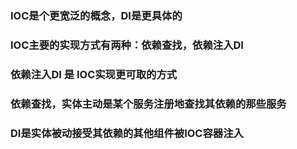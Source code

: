### IOC是个更宽泛的概念，DI是更具体的
### IOC主要的实现方式有两种：依赖查找，依赖注入DI
### 依赖注入DI 是 IOC实现更可取的方式

### 依赖查找，实体主动是某个服务注册地查找其依赖的那些服务 
### DI是实体被动接受其依赖的其他组件被IOC容器注入
